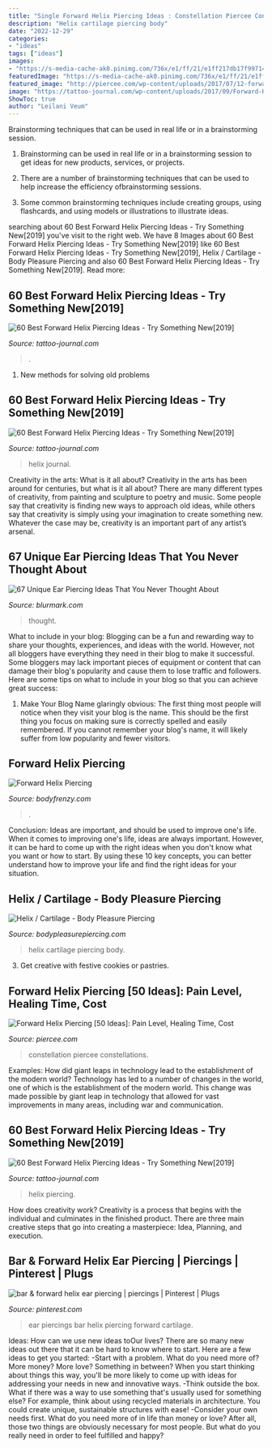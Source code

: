 ```yaml
---
title: "Single Forward Helix Piercing Ideas : Constellation Piercee Constellations"
description: "Helix cartilage piercing body"
date: "2022-12-29"
categories:
- "ideas"
tags: ["ideas"]
images:
- "https://s-media-cache-ak0.pinimg.com/736x/e1/ff/21/e1ff217db17f99714d010cccf5ebb94a.jpg"
featuredImage: "https://s-media-cache-ak0.pinimg.com/736x/e1/ff/21/e1ff217db17f99714d010cccf5ebb94a.jpg"
featured_image: "http://piercee.com/wp-content/uploads/2017/07/12-forward-helix.jpg"
image: "https://tattoo-journal.com/wp-content/uploads/2017/09/Forward-Helix-Piercing-9-765x765.jpg"
ShowToc: true
author: "Leilani Veum"
---
```



Brainstorming techniques that can be used in real life or in a brainstorming session.
1. Brainstorming can be used in real life or in a brainstorming session to get ideas for new products, services, or projects.
2. There are a number of brainstorming techniques that can be used to help increase the efficiency ofbrainstorming sessions.

3. Some common brainstorming techniques include creating groups, using flashcards, and using models or illustrations to illustrate ideas.

	

		
searching about 60 Best Forward Helix Piercing Ideas - Try Something New[2019] you've visit to the right web. We have 8 Images about 60 Best Forward Helix Piercing Ideas - Try Something New[2019] like 60 Best Forward Helix Piercing Ideas - Try Something New[2019], Helix / Cartilage - Body Pleasure Piercing and also 60 Best Forward Helix Piercing Ideas - Try Something New[2019]. Read more:
		
    
## 60 Best Forward Helix Piercing Ideas - Try Something New[2019]

<img loading=lazy src="https://tattoo-journal.com/wp-content/uploads/2017/09/Forward-Helix-Piercing-9-765x765.jpg" onerror="this.onerror=null;this.src='https://tse3.mm.bing.net/th?id=OIP.nYRC1KLioipXvOtd-x6THgHaHa&amp;pid=15.1';" alt="60 Best Forward Helix Piercing Ideas - Try Something New[2019]">

_Source: tattoo-journal.com_

>. 

	

1. New methods for solving old problems

    
## 60 Best Forward Helix Piercing Ideas - Try Something New[2019]

<img loading=lazy src="https://tattoo-journal.com/wp-content/uploads/2017/09/Forward-Helix-Piercing-5-650x650.jpg" onerror="this.onerror=null;this.src='https://tse2.mm.bing.net/th?id=OIP.LOeVI_VjvdLee9lkqwpFegD6D6&amp;pid=15.1';" alt="60 Best Forward Helix Piercing Ideas - Try Something New[2019]">

_Source: tattoo-journal.com_

>helix journal. 

	

Creativity in the arts: What is it all about?
Creativity in the arts has been around for centuries, but what is it all about? There are many different types of creativity, from painting and sculpture to poetry and music. Some people say that creativity is finding new ways to approach old ideas, while others say that creativity is simply using your imagination to create something new. Whatever the case may be, creativity is an important part of any artist’s arsenal.

    
## 67 Unique Ear Piercing Ideas That You Never Thought About

<img loading=lazy src="https://www.blurmark.com/wp-content/uploads/2017/05/Beautiful-Ear-Piercing-Idea.jpg" onerror="this.onerror=null;this.src='https://tse1.mm.bing.net/th?id=OIP.Dad6zqIZOHG1H5qcXy3zLgHaHa&amp;pid=15.1';" alt="67 Unique Ear Piercing Ideas That You Never Thought About">

_Source: blurmark.com_

>thought. 

	

What to include in your blog:
Blogging can be a fun and rewarding way to share your thoughts, experiences, and ideas with the world. However, not all bloggers have everything they need in their blog to make it successful. Some bloggers may lack important pieces of equipment or content that can damage their blog's popularity and cause them to lose traffic and followers. Here are some tips on what to include in your blog so that you can achieve great success:
1. Make Your Blog Name glaringly obvious: The first thing most people will notice when they visit your blog is the name. This should be the first thing you focus on making sure is correctly spelled and easily remembered. If you cannot remember your blog's name, it will likely suffer from low popularity and fewer visitors.


    
## Forward Helix Piercing

<img loading=lazy src="https://bodyfrenzy.com/wp-content/uploads/2020/10/Forward-Helix-Piercing-Jewelry-768x768.jpg" onerror="this.onerror=null;this.src='https://tse2.mm.bing.net/th?id=OIP.L0GQEDdvTqTSVBQyUnaX-wHaHa&amp;pid=15.1';" alt="Forward Helix Piercing">

_Source: bodyfrenzy.com_

>. 

	

Conclusion: Ideas are important, and should be used to improve one's life.
When it comes to improving one's life, ideas are always important. However, it can be hard to come up with the right ideas when you don't know what you want or how to start. By using these 10 key concepts, you can better understand how to improve your life and find the right ideas for your situation.

    
## Helix / Cartilage - Body Pleasure Piercing

<img loading=lazy src="https://www.bodypleasurepiercing.com/wp-content/uploads/2019/08/helix-and-conch-and-forward-helix.jpg" onerror="this.onerror=null;this.src='https://tse4.mm.bing.net/th?id=OIP.mcnuMVYBqDv0uxLAr2cj_QHaJ4&amp;pid=15.1';" alt="Helix / Cartilage - Body Pleasure Piercing">

_Source: bodypleasurepiercing.com_

>helix cartilage piercing body. 

	

3. Get creative with festive cookies or pastries.

    
## Forward Helix Piercing [50 Ideas]: Pain Level, Healing Time, Cost

<img loading=lazy src="http://piercee.com/wp-content/uploads/2017/07/12-forward-helix.jpg" onerror="this.onerror=null;this.src='https://tse4.mm.bing.net/th?id=OIP.5IMr3A4hZz56tnSRFZd9-QHaHa&amp;pid=15.1';" alt="Forward Helix Piercing [50 Ideas]: Pain Level, Healing Time, Cost">

_Source: piercee.com_

>constellation piercee constellations. 

	

Examples: How did giant leaps in technology lead to the establishment of the modern world?
Technology has led to a number of changes in the world, one of which is the establishment of the modern world. This change was made possible by giant leap in technology that allowed for vast improvements in many areas, including war and communication.

    
## 60 Best Forward Helix Piercing Ideas - Try Something New[2019]

<img loading=lazy src="http://tattoo-journal.com/wp-content/uploads/2017/09/Forward-Helix-Piercing-6.jpg" onerror="this.onerror=null;this.src='https://tse4.mm.bing.net/th?id=OIP._4NpWcSm25i79tNh6073FwHaHa&amp;pid=15.1';" alt="60 Best Forward Helix Piercing Ideas - Try Something New[2019]">

_Source: tattoo-journal.com_

>helix piercing. 

	

How does creativity work?
Creativity is a process that begins with the individual and culminates in the finished product. There are three main creative steps that go into creating a masterpiece: Idea, Planning, and execution.

    
## Bar &amp; Forward Helix Ear Piercing | Piercings | Pinterest | Plugs

<img loading=lazy src="https://s-media-cache-ak0.pinimg.com/736x/e1/ff/21/e1ff217db17f99714d010cccf5ebb94a.jpg" onerror="this.onerror=null;this.src='https://tse1.mm.bing.net/th?id=OIP.S64IsubhLAtq748keXrcmQHaJ4&amp;pid=15.1';" alt="bar &amp; forward helix ear piercing | piercings | Pinterest | Plugs">

_Source: pinterest.com_

>ear piercings bar helix piercing forward cartilage. 

	

Ideas: How can we use new ideas toOur lives?
There are so many new ideas out there that it can be hard to know where to start. Here are a few ideas to get you started: 
-Start with a problem. What do you need more of? More money? More love? Something in between? When you start thinking about things this way, you'll be more likely to come up with ideas for addressing your needs in new and innovative ways. 
-Think outside the box. What if there was a way to use something that's usually used for something else? For example, think about using recycled materials in architecture. You could create unique, sustainable structures with ease! 
-Consider your own needs first. What do you need more of in life than money or love? After all, those two things are obviously necessary for most people. But what do you really need in order to feel fulfilled and happy?

